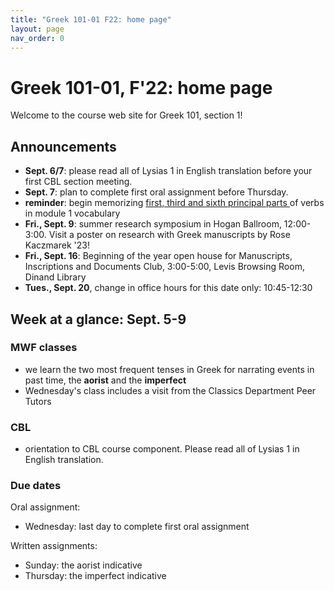 ```yaml
---
title: "Greek 101-01 F22: home page"
layout: page
nav_order: 0
---
```




# Greek 101-01, F'22: home page

Welcome to the course web site for Greek 101, section 1! 


## Announcements


- **Sept. 6/7**: please read all of Lysias 1 in English translation before your first CBL section meeting.
- **Sept. 7**: plan to complete first oral assignment before Thursday.
- **reminder**: begin memorizing [first, third and sixth principal parts ](./module1/vocab1/) of verbs in module 1 vocabulary
- **Fri., Sept. 9**: summer research symposium in Hogan Ballroom, 12:00-3:00. Visit a poster on research with Greek manuscripts by Rose Kaczmarek '23!
- **Fri., Sept. 16**: Beginning of the year open house for Manuscripts, Inscriptions and Documents Club, 3:00-5:00, Levis Browsing Room, Dinand Library
- **Tues., Sept. 20**, change in office hours for this date only: 10:45-12:30



## Week at a glance: Sept. 5-9

### MWF classes

- we learn the two most frequent tenses in Greek for narrating events in past time, the **aorist** and the **imperfect**
- Wednesday's class includes a visit from the Classics Department Peer Tutors


### CBL

- orientation to CBL course component.  Please read all of Lysias 1 in English translation.


### Due dates


Oral assignment:

- Wednesday: last day to complete first oral assignment


Written assignments:

- Sunday: the aorist indicative
- Thursday: the imperfect indicative

